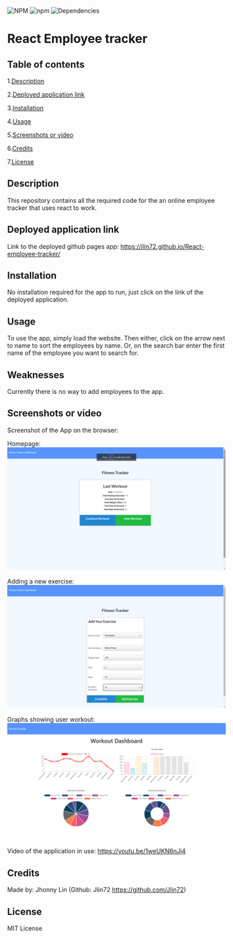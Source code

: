 ![NPM](https://img.shields.io/npm/l/express) ![npm](https://img.shields.io/npm/v/npm) ![Dependencies](https://img.shields.io/badge/dependencies-up%20to%20date-green)

# React Employee tracker
## Table of contents
  1.[Description](#Description)

  2.[Deployed application link](#Deployed-application-link)

  3.[Installation](#Installation)

  4.[Usage](#Usage)

  5.[Screenshots or video](#Screenshots-or-video)

  6.[Credits](#Credits)

  7.[License](#License)
## Description 
  This repository contains all the required code for the an online employee tracker that uses react to work.
## Deployed application link
  Link to the deployed github pages app: https://jlin72.github.io/React-employee-tracker/
## Installation
  No installation required for the app to run, just click on the link of the deployed application.
## Usage
  To use the app, simply load the website. Then either, click on the arrow next to name to sort the employees by name. Or, on the search bar enter the first name of the employee you want to search for.
## Weaknesses
  Currently there is no way to add employees to the app.
## Screenshots or video
  Screenshot of the App on the browser:

  Homepage:
  ![Index](https://raw.githubusercontent.com/Jlin72/Workout-tracker/main/readme_images/Screenshot%20(193).png)

  Adding a new exercise:
  ![Adding a new exercise](https://raw.githubusercontent.com/Jlin72/Workout-tracker/main/readme_images/Screenshot%20(194).png)

  Graphs showing user workout:
  ![Graphs of the user workout](https://raw.githubusercontent.com/Jlin72/Workout-tracker/main/readme_images/Screenshot%20(195).png)
  Video of the application in use: https://youtu.be/1weUKN6nJj4
## Credits
  Made by: Jhonny Lin (Github: Jlin72 https://github.com/Jlin72)
## License
  MIT License
